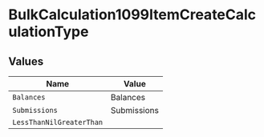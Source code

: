 # BulkCalculation1099ItemCreateCalculationType


## Values

| Name                     | Value                    |
| ------------------------ | ------------------------ |
| `Balances`               | Balances                 |
| `Submissions`            | Submissions              |
| `LessThanNilGreaterThan` | <nil>                    |
